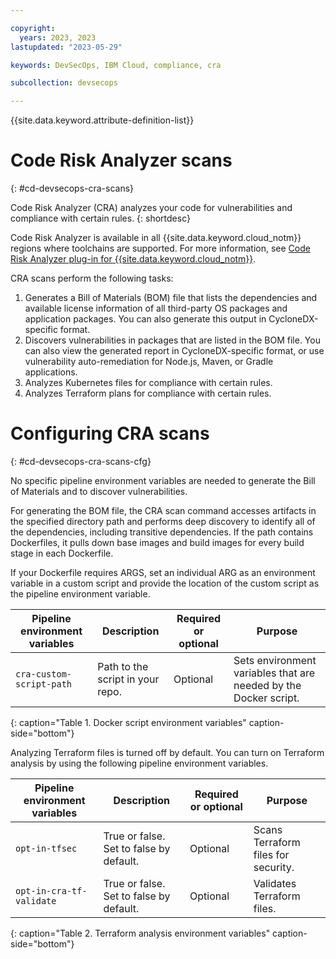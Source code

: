 ```yaml
---

copyright:
  years: 2023, 2023
lastupdated: "2023-05-29"

keywords: DevSecOps, IBM Cloud, compliance, cra

subcollection: devsecops

---
```


{{site.data.keyword.attribute-definition-list}}

# Code Risk Analyzer scans
{: #cd-devsecops-cra-scans}

Code Risk Analyzer (CRA) analyzes your code for vulnerabilities and compliance with certain rules.
{: shortdesc} 

Code Risk Analyzer is available in all {{site.data.keyword.cloud_notm}} regions where toolchains are supported. For more information, see [Code Risk Analyzer plug-in for {{site.data.keyword.cloud_notm}}](/docs/code-risk-analyzer-cli-plugin?topic=code-risk-analyzer-cli-plugin-cra-cli-plugin).

CRA scans perform the following tasks:

1. Generates a Bill of Materials (BOM) file that lists the dependencies and available license information of all third-party OS packages and application packages. You can also generate this output in CycloneDX-specific format.
1. Discovers vulnerabilities in packages that are listed in the BOM file. You can also view the generated report in CycloneDX-specific format, or use vulnerability auto-remediation for Node.js, Maven, or Gradle applications.
1. Analyzes Kubernetes files for compliance with certain rules.
1. Analyzes Terraform plans for compliance with certain rules.

# Configuring CRA scans
{: #cd-devsecops-cra-scans-cfg}

No specific pipeline environment variables are needed to generate the Bill of Materials and to discover vulnerabilities. 

For generating the BOM file, the CRA scan command accesses artifacts in the specified directory path and performs deep discovery to identify all of the dependencies, including transitive dependencies. If the path contains Dockerfiles, it pulls down base images and build images for every build stage in each Dockerfile. 

If your Dockerfile requires ARGS, set an individual ARG as an environment variable in a custom script and provide the location of the custom script as the pipeline environment variable.

| Pipeline environment variables | Description | Required or optional | Purpose |
|----|----|----|----|
| `cra-custom-script-path` | Path to the script in your repo. | Optional | Sets environment variables that are needed by the Docker script. |
{: caption="Table 1. Docker script environment variables" caption-side="bottom"}

Analyzing Terraform files is turned off by default. You can turn on Terraform analysis by using the following pipeline environment variables.

| Pipeline environment variables | Description | Required or optional | Purpose |
|----|----|----|----|
| `opt-in-tfsec` | True or false. Set to false by default. | Optional | Scans Terraform files for security. |
| `opt-in-cra-tf-validate` | True or false. Set to false by default. | Optional | Validates Terraform files. |
{: caption="Table 2. Terraform analysis environment variables" caption-side="bottom"}

